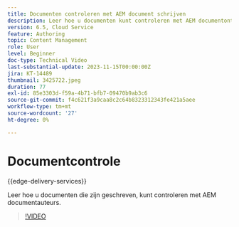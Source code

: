 ```yaml
---
title: Documenten controleren met AEM document schrijven
description: Leer hoe u documenten kunt controleren met AEM documentontwerpen
version: 6.5, Cloud Service
feature: Authoring
topic: Content Management
role: User
level: Beginner
doc-type: Technical Video
last-substantial-update: 2023-11-15T00:00:00Z
jira: KT-14489
thumbnail: 3425722.jpeg
duration: 77
exl-id: 85e3303d-f59a-4b71-bfb7-09470b9ab3c6
source-git-commit: f4c621f3a9caa8c2c64b8323312343fe421a5aee
workflow-type: tm+mt
source-wordcount: '27'
ht-degree: 0%

---
```


# Documentcontrole

{{edge-delivery-services}}

Leer hoe u documenten die zijn geschreven, kunt controleren met AEM documentauteurs.

>[!VIDEO](https://video.tv.adobe.com/v/3425722/?learn=on)
